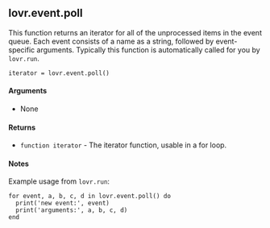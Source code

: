 lovr.event.poll
---

This function returns an iterator for all of the unprocessed items in the event queue.  Each event
consists of a name as a string, followed by event-specific arguments.  Typically this function is
automatically called for you by `lovr.run`.

    iterator = lovr.event.poll()

#### Arguments

- None

#### Returns

- `function iterator` - The iterator function, usable in a for loop.

#### Notes

Example usage from `lovr.run`:

    for event, a, b, c, d in lovr.event.poll() do
      print('new event:', event)
      print('arguments:', a, b, c, d)
    end

